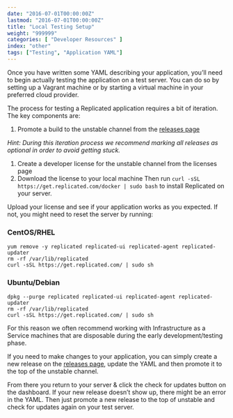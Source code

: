 ```yaml
---
date: "2016-07-01T00:00:00Z"
lastmod: "2016-07-01T00:00:00Z"
title: "Local Testing Setup"
weight: "999999"
categories: [ "Developer Resources" ]
index: "other"
tags: ["Testing", "Application YAML"]
---
```


Once you have written some YAML describing your application, you’ll need to begin actually
testing the application on a test server. You can do so by setting up a Vagrant machine
or by starting a virtual machine in your preferred cloud provider.

The process for testing a Replicated application requires a bit of iteration. The key
components are:

1. Promote a build to the unstable channel from the [releases page](https://vendor.replicated.com/#/releases)

*Hint: During this iteration process we recommend marking all releases as optional in
order to avoid getting stuck.*

1. Create a developer license for the unstable channel from the licenses page
1. Download the license to your local machine
Then run `curl -sSL https://get.replicated.com/docker | sudo bash` to install Replicated
on your server.

Upload your license and see if your application works as you expected. If not, you might
need to reset the server by running:

### CentOS/RHEL
```shell
yum remove -y replicated replicated-ui replicated-agent replicated-updater
rm -rf /var/lib/replicated
curl -sSL https://get.replicated.com/ | sudo sh
```

### Ubuntu/Debian
```shell
dpkg --purge replicated replicated-ui replicated-agent replicated-updater
rm -rf /var/lib/replicated
curl -sSL https://get.replicated.com/ | sudo sh
```

For this reason we often recommend working with Infrastructure as a Service machines that are disposable during
the early development/testing phase.

If you need to make changes to your application, you can simply create a new release on
the [releases page](https://vendor.replicated.com/#/releases), update the YAML and then
promote it to the top of the unstable channel.

From there you return to your server & click the check for updates button on the dashboard.
If your new release doesn’t show up, there might be an error in the YAML. Then just
promote a new release to the top of unstable and check for updates again on your test
server.

